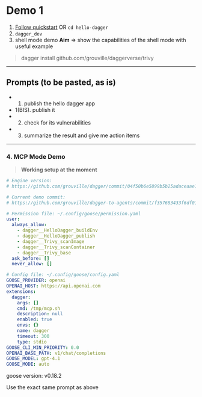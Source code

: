 # Demo 1

1. [Follow quickstart](https://docs.dagger.io/quickstart/ci) OR `cd hello-dagger`
2. `dagger_dev`
3. shell mode demo
__Aim__ => show the capabilities of the shell mode with useful example

> dagger install github.com/grouville/daggerverse/trivy
---

## Prompts (to be pasted, as is)
- 1. publish the hello dagger app
- 1(BIS). publish it
- 2. check for its vulnerabilities
- 3. summarize the result and give me action items
---

### 4.  MCP Mode Demo

> **Working setup at the moment**

```yaml
# Engine version:
# https://github.com/grouville/dagger/commit/04f50b6e5899b5b25adaceaae12f9a5bac31ef18

# Current demo commit:
# https://github.com/grouville/dagger-to-agents/commit/f357683433f6df01de20f0ff0157cf0759c068bd

# Permission file: ~/.config/goose/permission.yaml
user:
  always_allow:
    - dagger__HelloDagger_buildEnv
    - dagger__HelloDagger_publish
    - dagger__Trivy_scanImage
    - dagger__Trivy_scanContainer
    - dagger__Trivy_base
  ask_before: []
  never_allow: []

# Config file: ~/.config/goose/config.yaml
GOOSE_PROVIDER: openai
OPENAI_HOST: https://api.openai.com
extensions:
  dagger:
    args: []
    cmd: /tmp/mcp.sh
    description: null
    enabled: true
    envs: {}
    name: dagger
    timeout: 300
    type: stdio
GOOSE_CLI_MIN_PRIORITY: 0.0
OPENAI_BASE_PATH: v1/chat/completions
GOOSE_MODEL: gpt-4.1
GOOSE_MODE: auto
```

goose version: v0.18.2

Use the exact same prompt as above
